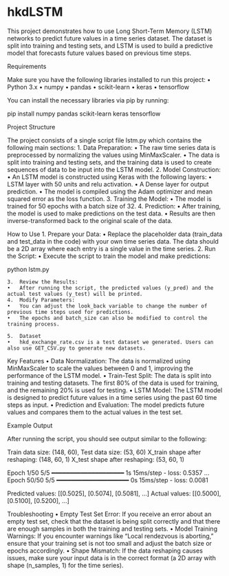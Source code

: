 # hkdLSTM

This project demonstrates how to use Long Short-Term Memory (LSTM) networks to predict future values in a time series dataset. The dataset is split into training and testing sets, and LSTM is used to build a predictive model that forecasts future values based on previous time steps.

Requirements

Make sure you have the following libraries installed to run this project:
	•	Python 3.x
	•	numpy
	•	pandas
	•	scikit-learn
	•	keras
	•	tensorflow

You can install the necessary libraries via pip by running:

pip install numpy pandas scikit-learn keras tensorflow

Project Structure

The project consists of a single script file lstm.py which contains the following main sections:
	1.	Data Preparation:
	•	The raw time series data is preprocessed by normalizing the values using MinMaxScaler.
	•	The data is split into training and testing sets, and the training data is used to create sequences of data to be input into the LSTM model.
	2.	Model Construction:
	•	An LSTM model is constructed using Keras with the following layers:
	•	LSTM layer with 50 units and relu activation.
	•	A Dense layer for output prediction.
	•	The model is compiled using the Adam optimizer and mean squared error as the loss function.
	3.	Training the Model:
	•	The model is trained for 50 epochs with a batch size of 32.
	4.	Prediction:
	•	After training, the model is used to make predictions on the test data.
	•	Results are then inverse-transformed back to the original scale of the data.

How to Use
	1.	Prepare your Data:
	•	Replace the placeholder data (train_data and test_data in the code) with your own time series data. The data should be a 2D array where each entry is a single value in the time series.
	2.	Run the Script:
	•	Execute the script to train the model and make predictions:

python lstm.py


	3.	Review the Results:
	•	After running the script, the predicted values (y_pred) and the actual test values (y_test) will be printed.
	4.	Modify Parameters:
	•	You can adjust the look_back variable to change the number of previous time steps used for predictions.
	•	The epochs and batch_size can also be modified to control the training process.

  	5.	Dataset
   	•	hkd_exchange_rate.csv is a test dataset we generated. Users can also use GET_CSV.py to generate new datasets.

Key Features
	•	Data Normalization: The data is normalized using MinMaxScaler to scale the values between 0 and 1, improving the performance of the LSTM model.
	•	Train-Test Split: The data is split into training and testing datasets. The first 80% of the data is used for training, and the remaining 20% is used for testing.
	•	LSTM Model: The LSTM model is designed to predict future values in a time series using the past 60 time steps as input.
	•	Prediction and Evaluation: The model predicts future values and compares them to the actual values in the test set.

Example Output

After running the script, you should see output similar to the following:

Train data size: (148, 60), Test data size: (53, 60)
X_train shape after reshaping: (148, 60, 1)
X_test shape after reshaping: (53, 60, 1)

Epoch 1/50
5/5 ━━━━━━━━━━━━━━━━━━━━ 1s 15ms/step - loss: 0.5357
...
Epoch 50/50
5/5 ━━━━━━━━━━━━━━━━━━━━ 0s 15ms/step - loss: 0.0081

Predicted values:  [[0.5025], [0.5074], [0.5081], ...]
Actual values:    [[0.5000], [0.5100], [0.5200], ...]

Troubleshooting
	•	Empty Test Set Error: If you receive an error about an empty test set, check that the dataset is being split correctly and that there are enough samples in both the training and testing sets.
	•	Model Training Warnings: If you encounter warnings like “Local rendezvous is aborting,” ensure that your training set is not too small and adjust the batch size or epochs accordingly.
	•	Shape Mismatch: If the data reshaping causes issues, make sure your input data is in the correct format (a 2D array with shape (n_samples, 1) for the time series).
